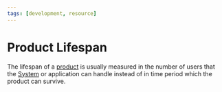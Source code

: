 ```yaml
---
tags: [development, resource]
---
```


# Product Lifespan

The lifespan of a [product](202303251030.md) is usually measured in the number
of users that the [System](202303242148.md) or application can handle instead of
in time period which the product can survive.
